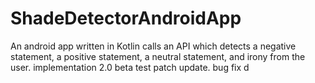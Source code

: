 # ShadeDetectorAndroidApp
An android app written in Kotlin calls an API which detects a negative statement, a positive statement, a neutral statement, and irony from the user. 
implementation 2.0 beta test patch update. bug fix 
d
